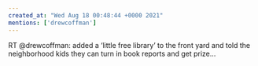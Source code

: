```yaml
---
created_at: "Wed Aug 18 00:48:44 +0000 2021"
mentions: ['drewcoffman']
---
```


RT @drewcoffman: added a ‘little free library’ to the front yard and told the neighborhood kids they can turn in book reports and get prize…